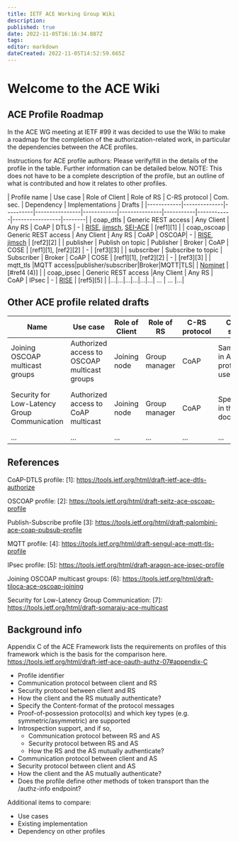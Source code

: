 ```yaml
---
title: IETF ACE Working Group Wiki
description: 
published: true
date: 2022-11-05T16:16:34.887Z
tags: 
editor: markdown
dateCreated: 2022-11-05T14:52:59.665Z
---
```


# Welcome to the ACE Wiki

## ACE Profile Roadmap

In the ACE WG meeting at IETF #99 it was decided to use the Wiki to make a roadmap for the completion of the authorization-related work, in particular the dependencies between the ACE profiles. 

Instructions for ACE profile authors: Please verify/fill in the details of the profile in the table. Further information can be detailed below. NOTE: This does not have to be a complete description of the profile, but an outline of what is contributed and how it relates to other profiles.

|  Profile name | Use case | Role of Client | Role of RS | C-RS protocol | Com. sec. | Dependency | Implementations | Drafts |
|------------|--------------|----------|----------------|------------|---------------|-----------|------------|-----------------|--------|
| coap_dtls | Generic REST access | Any Client | Any RS | CoAP | DTLS | - | [RISE](https://bitbucket.org/marco-tiloca-sics/ace-java), [jimsch](https://github.com/Com-AugustCellars/Oauth-Authz), [SEI-ACE](https://github.com/SEI-TTG/ace-client/wiki) | [ref1][1] |
| coap_oscoap | Generic REST access | Any Client | Any RS | CoAP | OSCOAP| - | [RISE](https://bitbucket.org/marco-tiloca-sics/ace-java), [jimsch](https://github.com/Com-AugustCellars/Oauth-Authz) | [ref2][2] |
| publisher | Publish on topic | Publisher | Broker | CoAP | COSE | [ref1][1], [ref2][2] | - | [ref3][3] |
| subscriber | Subscribe to topic | Subscriber | Broker | CoAP | COSE | [ref1][1], [ref2][2] | - | [ref3][3] |
| mqtt_tls |MQTT access|publisher/subscriber|Broker|MQTT|TLS| | [Nominet](https://github.com/nominetresearch/ace-mqtt-mosquitto) | [#ref4 (4)] |
| coap_ipsec | Generic REST access |Any Client | Any RS | CoAP | IPsec | - | [RISE](https://gitlab.com/ace-ipsec-profile/internet-draft/tree/master/contiki_zoul_ipsec/examples/ace-token-ike) | [ref5][5] |
|...|...|...|...|...|...| ... | ... |...|

## Other ACE profile related drafts

| Name | Use case | Role of Client | Role of RS | C-RS protocol | Com. sec. | Dependency | Implementations | Drafts |
|--------------|----------|----------------|------------|---------------|-----------|------------|-----------------|--------|
| Joining OSCOAP multicast groups  | Authorized access to OSCOAP multicast groups | Joining node | Group manager | CoAP | Same as in ACE profile used |  [ref1][1],[ref2][2]]  | Same as ACE profile | [ref6][6]  | 
| Security for Low-Latency Group Communication  | Authorized access to CoAP multicast | Joining node | Group manager | CoAP | Specified in the document |  ACE-OAuth, symmetric key group communication security  | As part of OpenAIS EU funded project | [ref7][7]  | 
 | ... | ... | ... | ... | ... | ... |  ...  |  ...  | ... | 

## References

CoAP-DTLS profile:
[1]: https://tools.ietf.org/html/draft-ietf-ace-dtls-authorize

OSCOAP profile:
[2]: https://tools.ietf.org/html/draft-seitz-ace-oscoap-profile

Publish-Subscribe profile
[3]: https://tools.ietf.org/html/draft-palombini-ace-coap-pubsub-profile

MQTT profile:
[4]: https://tools.ietf.org/html/draft-sengul-ace-mqtt-tls-profile

IPsec profile:
[5]: https://tools.ietf.org/html/draft-aragon-ace-ipsec-profile

Joining OSCOAP multicast groups:
[6]:  https://tools.ietf.org/html/draft-tiloca-ace-oscoap-joining

Security for Low-Latency Group Communication:
[7]: https://tools.ietf.org/html/draft-somaraju-ace-multicast

## Background info

Appendix C of the ACE Framework lists the requirements on profiles of this framework which is the basis for the comparison here.
https://tools.ietf.org/html/draft-ietf-ace-oauth-authz-07#appendix-C

* Profile identifier
* Communication protocol between client and RS 
* Security protocol between client and RS 
* How the client and the RS mutually authenticate?
* Specify the Content-format of the protocol messages 
* Proof-of-possession protocol(s) and which key types (e.g. symmetric/asymmetric) are supported 
* Introspection support, and if so,
   * Communication protocol between RS and AS 
   * Security protocol between RS and AS   
   * How the RS and the AS mutually authenticate?
* Communication protocol between client and AS 
* Security protocol between client and AS   
* How the client and the AS mutually authenticate?
* Does the profile define other methods of token transport than the /authz-info endpoint?

Additional items to compare:

* Use cases
* Existing implementation
* Dependency on other profiles



